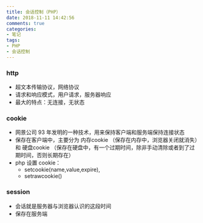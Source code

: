 ```yaml
---
title: 会话控制（PHP）
date: 2018-11-11 14:42:56
comments: true
categories:
- 笔记
tags:
- PHP
- 会话控制
---
```


### http
* 超文本传输协议，网络协议
* 请求和响应模式，用户请求，服务器响应
* 最大的特点：无连接，无状态

### cookie
* 网景公司 93 年发明的一种技术，用来保持客户端和服务端保持连接状态
* 保存在客户端中，主要分为 内存cookie （保存在内存中，浏览器关闭就消失）和 硬盘cookie （保存在硬盘中，有一个过期时间，除非手动清除或者到了过期时间，否则长期存在） 
* php 设置 cookie： 
    * setcookie(name,value,expire),
    * setrawcookie()

### session
* 会话就是服务器与浏览器认识的这段时间
* 保存在服务端

